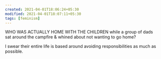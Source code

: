 ```yaml
---
created: 2021-04-01T18:06:24+05:30
modified: 2021-04-01T18:07:11+05:30
tags: [feminism]
---
```

 WHO WAS ACTUALLY HOME WITH THE CHILDREN while a group of dads sat around the campfire & whined about not wanting to go home? 

I swear their entire life is based around avoiding responsibilities as much as possible. 
